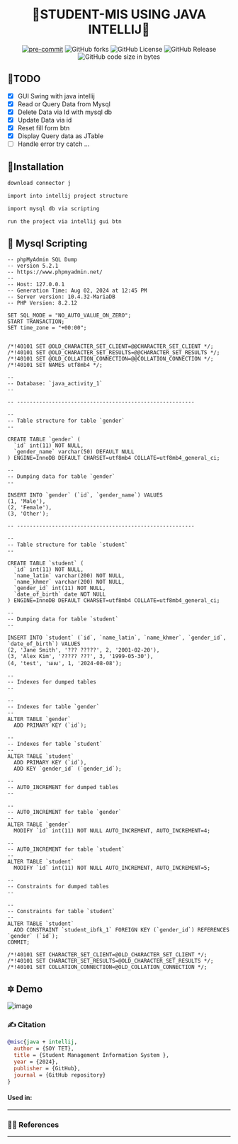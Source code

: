 <div align="center">

# 🏅STUDENT-MIS USING JAVA INTELLIJ🏅

[![pre-commit](https://img.shields.io/badge/pre--commit-enabled-brightgreen?logo=pre-commit&logoColor=white)](https://github.com/pre-commit/pre-commit)
<img alt="GitHub forks" src="https://img.shields.io/github/forks/ikhode-arena/MIS-Java-Intellij">
<img alt="GitHub License" src="https://img.shields.io/github/license/ikhode-arena/MIS-Java-Intellij">
<img alt="GitHub Release" src="https://img.shields.io/github/v/release/ikhode-arena/mis-java-intellij">
<img alt="GitHub code size in bytes" src="https://img.shields.io/github/languages/code-size/ikhode-arena/MIS-Java-Intellij">



</div>

## 🎯TODO

- [X] GUI Swing with java intellij
- [X] Read or Query Data from Mysql 
- [X] Delete Data via Id with mysql db
- [X] Update Data via id
- [X] Reset fill form btn
- [X] Display Query data as JTable
- [ ] Handle error try catch ...

## 💪Installation

```bash
download connector j 
```
```bash
import into intellij project structure 
```
```bash
import mysql db via scripting
```
```bash
run the project via intellij gui btn
```

## 🏹 Mysql Scripting

```
-- phpMyAdmin SQL Dump
-- version 5.2.1
-- https://www.phpmyadmin.net/
--
-- Host: 127.0.0.1
-- Generation Time: Aug 02, 2024 at 12:45 PM
-- Server version: 10.4.32-MariaDB
-- PHP Version: 8.2.12

SET SQL_MODE = "NO_AUTO_VALUE_ON_ZERO";
START TRANSACTION;
SET time_zone = "+00:00";


/*!40101 SET @OLD_CHARACTER_SET_CLIENT=@@CHARACTER_SET_CLIENT */;
/*!40101 SET @OLD_CHARACTER_SET_RESULTS=@@CHARACTER_SET_RESULTS */;
/*!40101 SET @OLD_COLLATION_CONNECTION=@@COLLATION_CONNECTION */;
/*!40101 SET NAMES utf8mb4 */;

--
-- Database: `java_activity_1`
--

-- --------------------------------------------------------

--
-- Table structure for table `gender`
--

CREATE TABLE `gender` (
  `id` int(11) NOT NULL,
  `gender_name` varchar(50) DEFAULT NULL
) ENGINE=InnoDB DEFAULT CHARSET=utf8mb4 COLLATE=utf8mb4_general_ci;

--
-- Dumping data for table `gender`
--

INSERT INTO `gender` (`id`, `gender_name`) VALUES
(1, 'Male'),
(2, 'Female'),
(3, 'Other');

-- --------------------------------------------------------

--
-- Table structure for table `student`
--

CREATE TABLE `student` (
  `id` int(11) NOT NULL,
  `name_latin` varchar(200) NOT NULL,
  `name_khmer` varchar(200) NOT NULL,
  `gender_id` int(11) NOT NULL,
  `date_of_birth` date NOT NULL
) ENGINE=InnoDB DEFAULT CHARSET=utf8mb4 COLLATE=utf8mb4_general_ci;

--
-- Dumping data for table `student`
--

INSERT INTO `student` (`id`, `name_latin`, `name_khmer`, `gender_id`, `date_of_birth`) VALUES
(2, 'Jane Smith', '??? ?????', 2, '2001-02-20'),
(3, 'Alex Kim', '????? ???', 3, '1999-05-30'),
(4, 'test', 'តេស', 1, '2024-08-08');

--
-- Indexes for dumped tables
--

--
-- Indexes for table `gender`
--
ALTER TABLE `gender`
  ADD PRIMARY KEY (`id`);

--
-- Indexes for table `student`
--
ALTER TABLE `student`
  ADD PRIMARY KEY (`id`),
  ADD KEY `gender_id` (`gender_id`);

--
-- AUTO_INCREMENT for dumped tables
--

--
-- AUTO_INCREMENT for table `gender`
--
ALTER TABLE `gender`
  MODIFY `id` int(11) NOT NULL AUTO_INCREMENT, AUTO_INCREMENT=4;

--
-- AUTO_INCREMENT for table `student`
--
ALTER TABLE `student`
  MODIFY `id` int(11) NOT NULL AUTO_INCREMENT, AUTO_INCREMENT=5;

--
-- Constraints for dumped tables
--

--
-- Constraints for table `student`
--
ALTER TABLE `student`
  ADD CONSTRAINT `student_ibfk_1` FOREIGN KEY (`gender_id`) REFERENCES `gender` (`id`);
COMMIT;

/*!40101 SET CHARACTER_SET_CLIENT=@OLD_CHARACTER_SET_CLIENT */;
/*!40101 SET CHARACTER_SET_RESULTS=@OLD_CHARACTER_SET_RESULTS */;
/*!40101 SET COLLATION_CONNECTION=@OLD_COLLATION_CONNECTION */;
```

## 🔯 Demo

![image](https://github.com/user-attachments/assets/57aac562-8651-4e5d-9914-e93bec96e82d)


### ✍️ Citation

```bibtex
@misc{java + intellij,
  author = {SOY TET},
  title = {Student Management Information System },
  year = {2024},
  publisher = {GitHub},
  journal = {GitHub repository}
}
```
#### Used in:
---
### 👨‍🎓 References
---
